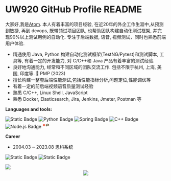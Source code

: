 # UW920 GitHub Profile README


大家好,我是[Atom](https://www.linkedin.com/in/atom-you/). 本人有着丰富的项目经验, 在近20年的外企工作生涯中,从预测到敏捷, 再到 devops, 既带领过项目团队, 也帮助团队构建自动化测试框架, 并完现90%以上测试用例的自动化. 专注于后端数据, 语音, 视频测试，同时也熟悉前端用户体验.
- 精通使用 Java, Python 构建自动化测试框架(TestNG/Pytest)和测试脚本, 工具等, 有着一定的开发能力, 对 C/C++和 Java 产品有着丰富的测试经验. 
- 良好地沟通能力, 经常和不同区域的团队交流工作. 包括不限于杭州, 上海, 美国, 印度等.  PMP (2023)
- 擅长构建一整套后端性能测试,包括性能指标分析,问题定位,性能调优等
- 有着一定的前后端视频语音质量测试经验
- 熟悉 C/C++, Linux Shell, JavaScript
- 熟悉 Docker, Elasticsearch, Jira, Jenkins, Jmeter, Postman 等

**Languages and tools:** 


![Static Badge](https://img.shields.io/badge/Java-blue?style=flat&logo=coffeescript)
![Python Badge](https://img.shields.io/badge/Python-3776AB?logo=python&logoColor=fff&style=flat)
![Spring Badge](https://img.shields.io/badge/Spring-6DB33F?logo=spring&logoColor=fff&style=flat)
![C++ Badge](https://img.shields.io/badge/C%2B%2B-00599C?logo=cplusplus&logoColor=fff&style=flat)
![Node.js Badge](https://img.shields.io/badge/Node.js-393?logo=nodedotjs&logoColor=fff&style=flat)
<code><img height="20" src="https://raw.githubusercontent.com/github/explore/80688e429a7d4ef2fca1e82350fe8e3517d3494d/topics/git/git.png"></code>

**Career** 


- 2004.03 ~ 2023.08 思科系统
  
![Static Badge](https://img.shields.io/badge/WebEx-blue?style=flat&logo=webex&logoColor=green&labelColor=blue&color=green)
![Static Badge](https://img.shields.io/badge/Cisco-blue?style=flat&logo=cisco&logoColor=red)






 <!-- knock code pictures 敲代码的图片 -->
  <picture>
    <source media="(prefers-color-scheme: dark)" srcset="https://cdn.jsdelivr.net/gh/sun0225SUN/sun0225SUN/assets/images/coding.gif" />
    <source media="(prefers-color-scheme: light)" srcset="https://cdn.jsdelivr.net/gh/sun0225SUN/sun0225SUN/assets/images/developer.svg" height="225px" />
    <img src="https://cdn.jsdelivr.net/gh/sun0225SUN/sun0225SUN/assets/images/coding.gif" />
  </picture>

<!-- 统计使用语言图 -->  
<div align="center"> <img src="https://github-readme-stats.vercel.app/api/top-langs/?username=uw920&hide_title=true&hide_border=true&layout=compact&langs_count=6&text_color=000&icon_color=fff&bg_color=0,52fa5a,4dfcff,c64dff&theme=graywhite" /> </div>






<!--
**uw920/uw920** is a ✨ _special_ ✨ repository because its `README.md` (this file) appears on your GitHub profile.

Here are some ideas to get you started:

- 🔭 I’m currently working on ...
- 🌱 I’m currently learning ...
- 👯 I’m looking to collaborate on ...
- 🤔 I’m looking for help with ...
- 💬 Ask me about ...
- 📫 How to reach me: ...
- 😄 Pronouns: ...
- ⚡ Fun fact: ...
-->
